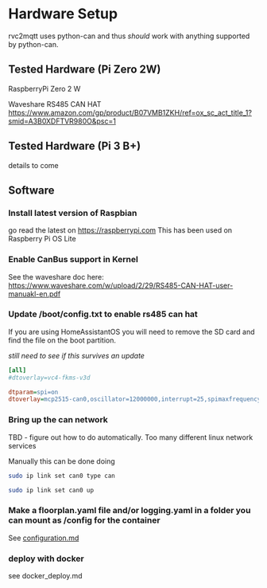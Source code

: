 # Hardware Setup

rvc2mqtt uses python-can and thus *should* work with anything supported by python-can. 

## Tested Hardware (Pi Zero 2W)

RaspberryPi Zero 2 W

Waveshare RS485 CAN HAT
<https://www.amazon.com/gp/product/B07VMB1ZKH/ref=ox_sc_act_title_1?smid=A3B0XDFTVR980O&psc=1>


## Tested Hardware (Pi 3 B+)

details to come

## Software

### Install latest version of Raspbian

go read the latest on <https://raspberrypi.com>
This has been used on Raspberry Pi OS Lite 

### Enable CanBus support in Kernel

See the waveshare doc here: <https://www.waveshare.com/w/upload/2/29/RS485-CAN-HAT-user-manuakl-en.pdf>

### Update /boot/config.txt to enable rs485 can hat

If you are using HomeAssistantOS you will need to remove the SD card and find the file on the boot partition.  

_still need to see if this survives an update_

``` ini
[all]
#dtoverlay=vc4-fkms-v3d

dtparam=spi=on
dtoverlay=mcp2515-can0,oscillator=12000000,interrupt=25,spimaxfrequency=2000000
```

### Bring up the can network

TBD - figure out how to do automatically.  Too many different linux network services

Manually this can be done doing

``` bash
sudo ip link set can0 type can

sudo ip link set can0 up
```

### Make a floorplan.yaml file and/or logging.yaml in a folder you can mount as /config for the container

See [configuration.md](configuration.md)

### deploy with docker

see docker_deploy.md



